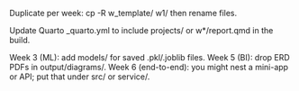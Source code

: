 <!-- Copy w_template folder by every project -->
Duplicate per week: cp -R w_template/ w1/ then rename files.

Update Quarto _quarto.yml to include projects/ or w*/report.qmd in the build.

<!-- Custom additions per week -->
Week 3 (ML): add models/ for saved .pkl/.joblib files.
Week 5 (BI): drop ERD PDFs in output/diagrams/.
Week 6 (end-to-end): you might nest a mini-app or API; put that under src/ or service/.